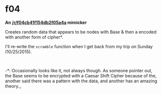# f04
__An [/r/f04cb41f154db2f05a4a](http://reddit.com/r/f04cb41f154db2f05a4a) mimicker__

Creates random data that appears to be nodes with Base & then a encoded with another form of cipher*.

I'll re-write the `scramble` function when I get back from my trip on Sunday (10/25/2015).

<br>

-\*: Occasionally looks like it, not always though.  As someone pointer out, the Base seems to be encrypted with a Caesar Shift Cipher because of the, another said there was a pattern with the data, and another has an amazing theory._
